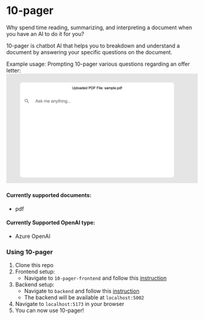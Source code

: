 # 10-pager

Why spend time reading, summarizing, and interpreting a document when you have an AI to do it for you?

10-pager is chatbot AI that helps you to breakdown and understand a document by answering your specific questions on the document. 

Example usage: Prompting 10-pager various questions regarding an offer letter: 
![](docs/demo.gif)


#### Currently supported documents:
- pdf

#### Currently Supported OpenAI type:
- Azure OpenAI

### Using 10-pager
1. Clone this repo 
2. Frontend setup:
   - Navigate to `10-pager-frontend` and follow this [instruction](./10-pager-frontend/README.md) 
1. Backend setup:
   - Navigate to `backend` and follow this [instruction](./backend/README.md)
   - The backend will be available at `localhost:5002`
4. Navigate to `localhost:5173` in your browser
5. You can now use 10-pager! 


